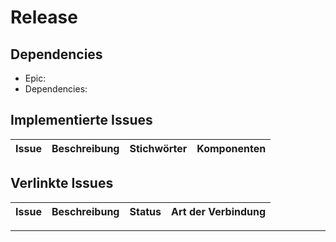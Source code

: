 # Release

## Dependencies

- Epic: <!-- EPIC_PLACEHOLDER -->
- Dependencies: <!-- DEPENDENCIES_PLACEHOLDER -->

## Implementierte Issues

| Issue | Beschreibung | Stichwörter | Komponenten |
| ----- | ------------ | ----------- | ----------- |

<!-- IMPLEMENTED_ISSUES_PLACEHOLDER -->

## Verlinkte Issues

| Issue | Beschreibung | Status | Art der Verbindung |
| ----- | ------------ | ------ | ------------------ |

<!-- IMPLEMENTED_LINKED_ISSUES_PLACEHOLDER -->

---
